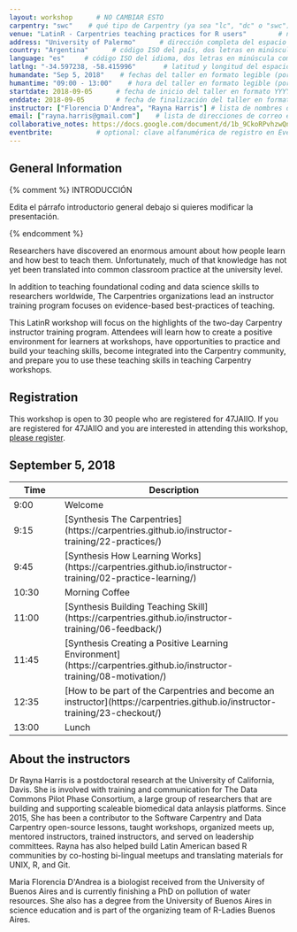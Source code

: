 ```yaml
---
layout: workshop      # NO CAMBIAR ESTO 
carpentry: "swc"    # qué tipo de Carpentry (ya sea "lc", "dc" o "swc")
venue: "LatinR - Carpentries teaching practices for R users"        # nombre breve del espacio donde se lleva adelante el taller, sin dirección (por ejemplo, "Universidad de Buenos Aires")
address: "University of Palermo"      # dirección completa del espacio donde se realizará el taller (por ejemplo, "Aula 3, Av. Córdoba 1234, Buenos Aires, Argentina")
country: "Argentina"      # código ISO del país, dos letras en minúscula como por ejemplo "fr" (ver https://en.wikipedia.org/wiki/ISO_3166-1)
language: "es"     # código ISO del idioma, dos letras en minúscula como por ejemplo "fr" (ver https://en.wikipedia.org/wiki/ISO_639-1)
latlng: "-34.597238, -58.415996"       # latitud y longitud del espacio en formato decimal (por ejemplo, "41.7901128,-87.6007318" - usar http://www.latlong.net/)
humandate: "Sep 5, 2018"    # fechas del taller en formato legible (por ejemplo, "Feb 17-18, 2020")
humantime: "09:00 - 13:00"    # hora del taller en formato legible (por ejemplo, "9:00 am - 4:30 pm")
startdate: 2018-09-05      # fecha de inicio del taller en formato YYYY-MM-DD (por ejemplo, 2015-01-01)
enddate: 2018-09-05        # fecha de finalización del taller en formato YYYY-MM-DD, por ejemplo 2015-01-02
instructor: ["Florencia D'Andrea", "Rayna Harris"] # lista de nombres de las instructoras separados por comas y entre corchetes, como ["Florencia D'Andrea", "Rayna Harris"]
email: ["rayna.harris@gmail.com"]    # lista de direcciones de correo electrónico de contacto con la **host** ó **lead instructor**, separadas por comas y entre corchetes, como ["ada.lovelace@ejemplo.org", "carrie.fisher@ejemplo.org", "hedy.lamarr@example.org"]
collaborative_notes: https://docs.google.com/document/d/1b_9CkoRPvhzwQnZU7AAzSzD1T5MMqsiXAJAWo6xjo_c/edit?usp=sharing            # optional: URL de las notas colaborativas del taller, por ejemplo un Etherpad o documento de Google Docs 
eventbrite:           # optional: clave alfanumérica de registro en Eventbrite, por ejemplo "1234567890AB" (si se está utilizando Eventbrite)
---
```




<h2 id="general">General Information</h2>

{% comment %}
  INTRODUCCIÓN 

  Edita el párrafo introductorio general debajo si quieres modificar la presentación.
  
{% endcomment %}

Researchers have discovered an enormous amount about how people learn and how best to teach them. Unfortunately, much of that knowledge has not yet been translated into common classroom practice at the university level. 

In addition to teaching foundational coding and data science skills to researchers worldwide, The Carpentries organizations lead an instructor training program focuses on evidence-based best-practices of teaching.

This LatinR workshop will focus on the highlights of the two-day Carpentry instructor training program. Attendees will learn how to create a positive environment for learners at workshops, have opportunities to practice and build your teaching skills,  become integrated into the Carpentry community, and prepare you to use these teaching skills in teaching Carpentry workshops.

<h2 id="schedule">Registration</h2>

This workshop is open to 30 people who are registered for 47JAIIO. If you are registered for 47JAIIO and you are interested in attending this workshop, [please register](https://ti.to/carpentries/LatinR).  

<!-- place this in your head tag -->
<script src='https://js.tito.io/v1' async></script>

<!-- Place this where you want the widget to appear -->
<tito-widget event="carpentries/LatinR"></tito-widget>

<h2 id="schedule">September 5, 2018</h2>

<table>
<colgroup>
<col width="10%" />
<col width="30%" />
</colgroup>
<thead>
<tr class="header">
<th>Time</th>
<th>Description</th>
</tr>
</thead>
<tbody>
<tr>
<td markdown="span">9:00</td>
<td markdown="span">Welcome</td>
</tr>
<tr>
<td markdown="span">9:15</td>
<td markdown="span">[Synthesis The Carpentries](https://carpentries.github.io/instructor-training/22-practices/)</td>
</tr>
<tr>
<td markdown="span">9:45</td>
<td markdown="span">[Synthesis How Learning Works](https://carpentries.github.io/instructor-training/02-practice-learning/)</td>
</tr>
<tr>
<td markdown="span">10:30</td>
<td markdown="span">Morning Coffee</td>
</tr>
<tr>
<td markdown="span">11:00</td>
<td markdown="span">[Synthesis Building Teaching Skill](https://carpentries.github.io/instructor-training/06-feedback/)</td>
</tr>
<tr>
<td markdown="span">11:45</td>
<td markdown="span">[Synthesis Creating a Positive Learning Environment](https://carpentries.github.io/instructor-training/08-motivation/)</td>
</tr>
<tr>
<td markdown="span">12:35</td>
<td markdown="span">[How to be part of the Carpentries and become an instructor](https://carpentries.github.io/instructor-training/23-checkout/)</td>
</tr>
<tr>
<td markdown="span">13:00</td>
<td markdown="span">Lunch</td>
</tr>
</tbody>
</table>


<h2 id="schedule">About the instructors</h2>

Dr Rayna Harris is a postdoctoral research at the University of California, Davis. She is involved with training and communication for The Data Commons Pilot Phase Consortium,  a large group of researchers that are building and supporting scaleable biomedical data anlaysis platforms. Since 2015, She has been a contributor to the Software Carpentry and Data Carpentry open-source lessons, taught workshops, organized meets up, mentored instructors, trained instructors, and served on leadership committees. Rayna has also helped build Latin American based R communities by co-hosting bi-lingual meetups and translating materials for UNIX, R, and Git. 

Maria Florencia D'Andrea is a biologist received from the University of Buenos Aires and is currently finishing a PhD on pollution of water resources. She also has a degree from the University of Buenos Aires in science education and is part of the organizing team of R-Ladies Buenos Aires.



